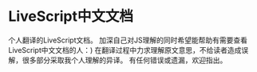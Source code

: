 # LiveScript中文文档

个人翻译的LiveScript文档。
加深自己对JS理解的同时希望能帮助有需要查看LiveScript中文文档的人：)
在翻译过程中力求理解原文意思，不给读者造成误解，很多部分采取我个人理解的异译。
有任何错误或遗漏，欢迎指出。